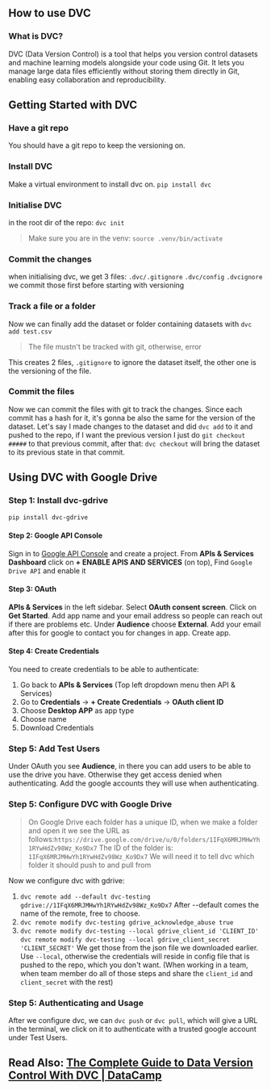 ## How to use DVC

### What is DVC?

DVC (Data Version Control) is a tool that helps you version control datasets and machine learning models alongside your code using Git. It lets you manage large data files efficiently without storing them directly in Git, enabling easy collaboration and reproducibility.

## Getting Started with DVC

### Have a git repo

You should have a git repo to keep the versioning on. 

### Install DVC

Make a virtual environment to install dvc on. `pip install dvc`

### Initialise DVC

in the root dir of the repo: `dvc init`
> Make sure you are in the venv: `source .venv/bin/activate`
### Commit the changes

when initialising dvc, we get 3 files: `.dvc/.gitignore` `.dvc/config` `.dvcignore` we commit those first before starting with versioning

### Track a file or a folder

Now we can finally add the dataset or folder containing datasets with `dvc add test.csv`

> The file mustn't be tracked with git, otherwise, error

This creates 2 files, `.gitignore` to ignore the dataset itself, the other one is the versioning of the file.

### Commit the files

Now we can commit the files with git to track the changes. Since each commit has a hash for it, it's gonna be also the same for the version of the dataset. Let's say I made changes to the dataset and did `dvc add` to it and pushed to the repo, if I want the previous version I just do `git checkout #####` to that previous commit, after that: `dvc checkout` will bring the dataset to its previous state in that commit.


## Using DVC with Google Drive


### Step 1: Install dvc-gdrive

```bash
pip install dvc-gdrive
```
#### Step 2: Google API Console

Sign in to [Google API Console](https://console.developers.google.com/) and create a project. From **APIs & Services Dashboard** click on 
**+ ENABLE APIS AND SERVICES** (on top), Find `Google Drive API` and enable it

#### Step 3: OAuth


**APIs & Services** in the left sidebar. Select **OAuth consent screen**. Click on **Get Started**. Add app name and your email address so people can reach out if there are problems etc. Under **Audience** choose **External**. Add your email after this for google to contact you for changes in app. Create app.


#### Step 4: Create Credentials

You need to create credentials to be able to authenticate:
1. Go back to **APIs & Services** (Top left dropdown menu then API & Services)
2. Go to **Credentials** $\rightarrow$ **+ Create Credentials** $\rightarrow$  **OAuth client ID**
3. Choose **Desktop APP** as app type
4. Choose name
5. Download Credentials

### Step 5: Add Test Users

Under OAuth you see **Audience**, in there you can add users to be able to use the drive you have. Otherwise they get access denied when authenticating. Add the google accounts they will use when authenticating.

### Step 5: Configure DVC with Google Drive

> On Google Drive each folder has a unique ID, when we make a folder and open it we see the URL as follows:`https://drive.google.com/drive/u/0/folders/1IFqX6MRJMHwYh1RYwHdZv98Wz_Ko9Dx7` The ID of the folder is: `1IFqX6MRJMHwYh1RYwHdZv98Wz_Ko9Dx7` We will need it to tell dvc which folder it should push to and pull from

Now we configure dvc with gdrive:
1. `dvc remote add --default dvc-testing gdrive://1IFqX6MRJMHwYh1RYwHdZv98Wz_Ko9Dx7`
   After --default comes the name of the remote, free to choose.
2. `dvc remote modify dvc-testing gdrive_acknowledge_abuse true`
3. `dvc remote modify dvc-testing --local gdrive_client_id 'CLIENT_ID'`
   `dvc remote modify dvc-testing --local gdrive_client_secret 'CLIENT_SECRET'`
   We get those from the json file we downloaded earlier. Use `--local`, otherwise the credentials will reside in config file that is pushed to the repo, which you don't want. (When working in a team, when team member do all of those steps and share the `client_id` and `client_secret` with the rest)



### Step 5: Authenticating and Usage

After we configure dvc, we can `dvc push` or `dvc pull`, which will give a URL in the terminal, we click on it to authenticate with a trusted google account under Test Users.






## Read Also: [The Complete Guide to Data Version Control With DVC | DataCamp](https://www.datacamp.com/tutorial/data-version-control-dvc)





